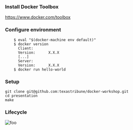 ### Install Docker Toolbox

https://www.docker.com/toolbox

### Configure environment

```
    $ eval "$(docker-machine env default)"
    $ docker version
      Client:
      Version:      X.X.X
      [...]
      Server:
      Version:      X.X.X
    $ docker run hello-world
```

### Setup

```
git clone git@github.com:texastribune/docker-workshop.git
cd presentation
make
```

### Lifecycle
![foo](lifecycle.svg)
